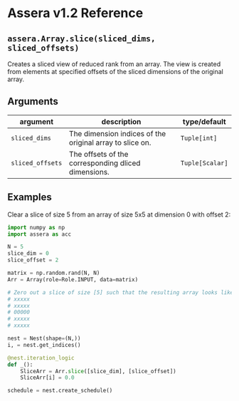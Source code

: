 [//]: # (Project: Assera)
[//]: # (Version: v1.2)

# Assera v1.2 Reference

## `assera.Array.slice(sliced_dims, sliced_offsets)`
Creates a sliced view of reduced rank from an array. The view is created from elements at specified offsets of the sliced dimensions of the original array.

## Arguments

argument | description | type/default
--- | --- | ---
`sliced_dims` | The dimension indices of the original array to slice on. | `Tuple[int]`
`sliced_offsets` | The offsets of the corresponding dliced dimensions. | `Tuple[Scalar]`

## Examples

Clear a slice of size 5 from an array of size 5x5 at dimension 0 with offset 2:

```python
import numpy as np
import assera as acc

N = 5
slice_dim = 0
slice_offset = 2

matrix = np.random.rand(N, N)
Arr = Array(role=Role.INPUT, data=matrix)

# Zero out a slice of size [5] such that the resulting array looks like this:
# xxxxx
# xxxxx
# 00000
# xxxxx
# xxxxx

nest = Nest(shape=(N,))
i, = nest.get_indices()

@nest.iteration_logic
def _():
    SliceArr = Arr.slice([slice_dim], [slice_offset])
    SliceArr[i] = 0.0

schedule = nest.create_schedule()
```


<div style="page-break-after: always;"></div>

